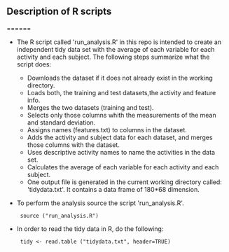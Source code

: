 ## Description of R scripts
======

* The R script called 'run_analysis.R' in this repo is intended to create an independent tidy data set with the average of each variable for each activity and each subject. The following steps summarize what the script does: 
  * Downloads the dataset if it does not already exist in the working directory.
  * Loads both, the training and test datasets,the activity and feature info.
  * Merges the two datasets (training and test). 
  * Selects only those columns whith the measurements of the mean and standard deviation.
  * Assigns names (features.txt) to columns in the dataset.
  * Adds the activity and subject data for each dataset, and merges those columns with the dataset.
  * Uses descriptive activity names to name the activities in the data set.
  * Calculates the average of each variable for each activity and each subject.
  * One output file is generated in the current working directory called: 'tidydata.txt'. It contains a data frame of 180*68 dimension.


* To perform the analysis source the script 'run_analysis.R'. 

       source ("run_analysis.R")

* In order to read the tidy data in R, do the following:

       tidy <- read.table ("tidydata.txt", header=TRUE)

